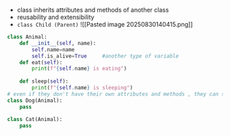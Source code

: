 - class inherits attributes and methods of another class
- reusability and extensibility
- `class Child (Parent)`
![[Pasted image 20250830140415.png]]
```python
class Animal:
    def __init__(self, name):
        self.name=name
        self.is_alive=True     #another type of variable
    def eat(self):
        print(f"{self.name} is eating")
  
    def sleep(self):
        print(f"{self.name} is sleeping")
# even if they don't have their own attributes and methods , they can still use the parents'
class Dog(Animal):
    pass              
  
class Cat(Animal):
    pass
```